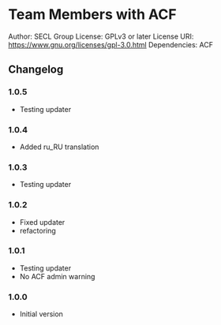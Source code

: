# Team Members with ACF

Author: SECL Group
License: GPLv3 or later
License URI: https://www.gnu.org/licenses/gpl-3.0.html
Dependencies: ACF

## Changelog

### 1.0.5
- Testing updater

### 1.0.4
- Added ru_RU translation

### 1.0.3
- Testing updater

### 1.0.2
- Fixed updater
- refactoring

### 1.0.1
- Testing updater
- No ACF admin warning

### 1.0.0
- Initial version

